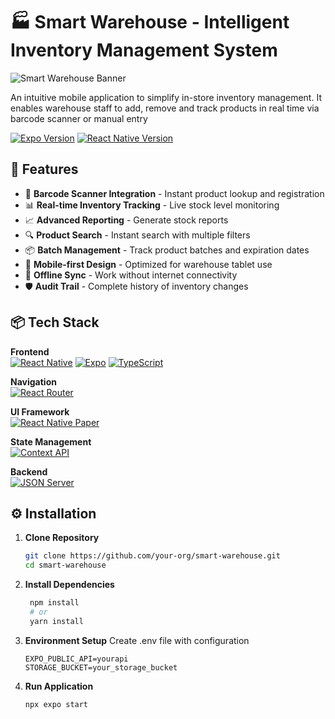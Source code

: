 # 🏭 Smart Warehouse - Intelligent Inventory Management System

![Smart Warehouse Banner](https://via.placeholder.com/800x200.png?text=Smart+Warehouse+-+Next-Gen+Inventory+Management) <!-- Replace with actual banner -->

An intuitive mobile application to simplify in-store inventory management. It enables warehouse staff to add, remove and track products in real time via barcode scanner or manual entry

[![Expo Version](https://img.shields.io/badge/expo-%5E49.0.0-brightgreen)](https://expo.io/)
[![React Native Version](https://img.shields.io/badge/react%20native-%5E0.72.4-blue)](https://reactnative.dev/)

## 🚀 Features

- 📸 **Barcode Scanner Integration** - Instant product lookup and registration
- 📊 **Real-time Inventory Tracking** - Live stock level monitoring
- 📈 **Advanced Reporting** - Generate stock reports
- 🔍 **Product Search** - Instant search with multiple filters
- 📦 **Batch Management** - Track product batches and expiration dates
- 📱 **Mobile-first Design** - Optimized for warehouse tablet use
- 🔄 **Offline Sync** - Work without internet connectivity
- 🛡️ **Audit Trail** - Complete history of inventory changes

## 📦 Tech Stack

**Frontend**  
[![React Native](https://img.shields.io/badge/-React%20Native-61DAFB?logo=react&logoColor=white)](https://reactnative.dev/)
[![Expo](https://img.shields.io/badge/-Expo-000020?logo=expo&logoColor=white)](https://expo.io/)
[![TypeScript](https://img.shields.io/badge/-TypeScript-3178C6?logo=typescript&logoColor=white)](https://www.typescriptlang.org/)

**Navigation**  
[![React Router](https://img.shields.io/badge/-React%20Navigation-6B52AE)](https://reactnavigation.org/)

**UI Framework**  
[![React Native Paper](https://img.shields.io/badge/-React%20Native%20Paper-2089DC)](https://reactnativepaper.com/)

**State Management**  
[![Context API](https://img.shields.io/badge/-Context%20API-61DAFB?logo=react&logoColor=white)](https://reactjs.org/docs/context.html)

**Backend**  
[![JSON Server](https://img.shields.io/badge/-JSON%20Server-000000?logo=json&logoColor=white)](https://github.com/typicode/json-server)

## ⚙️ Installation

1. **Clone Repository**
   ```bash
   git clone https://github.com/your-org/smart-warehouse.git
   cd smart-warehouse
   
3. **Install Dependencies**
   ```bash
    npm install
    # or
    yarn install
   
4. **Environment Setup**
   Create .env file with configuration
   ```env
   EXPO_PUBLIC_API=yourapi
   STORAGE_BUCKET=your_storage_bucket

 5. **Run Application**
    ```bash
    npx expo start   
